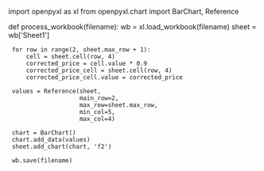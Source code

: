 import openpyxl as xl
from openpyxl.chart import BarChart, Reference


def process_workbook(filename):
     wb = xl.load_workbook(filename)
     sheet = wb['Sheet1']

     for row in range(2, sheet.max_row + 1):
         cell = sheet.cell(row, 4)
         corrected_price = cell.value * 0.9
         corrected_price_cell = sheet.cell(row, 4)
         corrected_price_cell.value = corrected_price

     values = Reference(sheet,
                        main_row=2,
                        max_row=sheet.max_row,
                        min_col=5,
                        max_col=4)

     chart = BarChart()
     chart.add_data(values)
     sheet.add_chart(chart, 'f2')

     wb.save(filename)
